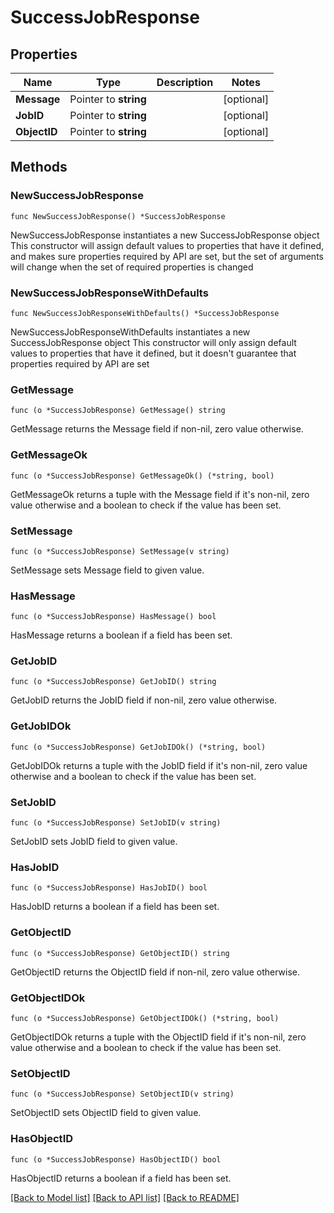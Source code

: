 # SuccessJobResponse

## Properties

Name | Type | Description | Notes
------------ | ------------- | ------------- | -------------
**Message** | Pointer to **string** |  | [optional] 
**JobID** | Pointer to **string** |  | [optional] 
**ObjectID** | Pointer to **string** |  | [optional] 

## Methods

### NewSuccessJobResponse

`func NewSuccessJobResponse() *SuccessJobResponse`

NewSuccessJobResponse instantiates a new SuccessJobResponse object
This constructor will assign default values to properties that have it defined,
and makes sure properties required by API are set, but the set of arguments
will change when the set of required properties is changed

### NewSuccessJobResponseWithDefaults

`func NewSuccessJobResponseWithDefaults() *SuccessJobResponse`

NewSuccessJobResponseWithDefaults instantiates a new SuccessJobResponse object
This constructor will only assign default values to properties that have it defined,
but it doesn't guarantee that properties required by API are set

### GetMessage

`func (o *SuccessJobResponse) GetMessage() string`

GetMessage returns the Message field if non-nil, zero value otherwise.

### GetMessageOk

`func (o *SuccessJobResponse) GetMessageOk() (*string, bool)`

GetMessageOk returns a tuple with the Message field if it's non-nil, zero value otherwise
and a boolean to check if the value has been set.

### SetMessage

`func (o *SuccessJobResponse) SetMessage(v string)`

SetMessage sets Message field to given value.

### HasMessage

`func (o *SuccessJobResponse) HasMessage() bool`

HasMessage returns a boolean if a field has been set.

### GetJobID

`func (o *SuccessJobResponse) GetJobID() string`

GetJobID returns the JobID field if non-nil, zero value otherwise.

### GetJobIDOk

`func (o *SuccessJobResponse) GetJobIDOk() (*string, bool)`

GetJobIDOk returns a tuple with the JobID field if it's non-nil, zero value otherwise
and a boolean to check if the value has been set.

### SetJobID

`func (o *SuccessJobResponse) SetJobID(v string)`

SetJobID sets JobID field to given value.

### HasJobID

`func (o *SuccessJobResponse) HasJobID() bool`

HasJobID returns a boolean if a field has been set.

### GetObjectID

`func (o *SuccessJobResponse) GetObjectID() string`

GetObjectID returns the ObjectID field if non-nil, zero value otherwise.

### GetObjectIDOk

`func (o *SuccessJobResponse) GetObjectIDOk() (*string, bool)`

GetObjectIDOk returns a tuple with the ObjectID field if it's non-nil, zero value otherwise
and a boolean to check if the value has been set.

### SetObjectID

`func (o *SuccessJobResponse) SetObjectID(v string)`

SetObjectID sets ObjectID field to given value.

### HasObjectID

`func (o *SuccessJobResponse) HasObjectID() bool`

HasObjectID returns a boolean if a field has been set.


[[Back to Model list]](../README.md#documentation-for-models) [[Back to API list]](../README.md#documentation-for-api-endpoints) [[Back to README]](../README.md)


